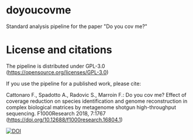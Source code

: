 # doyoucovme
Standard analysis pipeline for the paper "Do you cov me?"

# License and citations
The pipeline is distributed under GPL-3.0 (https://opensource.org/licenses/GPL-3.0)

If you use the pipeline for a published work, please cite: 

Cattonaro F., Spadotto A., Radovic S., Marroin F.: Do you cov me? Effect of coverage reduction on species identification and genome reconstruction in complex biological matrices by metagenome shotgun high-throughput sequencing. F1000Research 2018, 7:1767 (https://doi.org/10.12688/f1000research.16804.1) 


<a href="https://zenodo.org/badge/latestdoi/168559116"><img src="https://zenodo.org/badge/168559116.svg" alt="DOI"></a>

